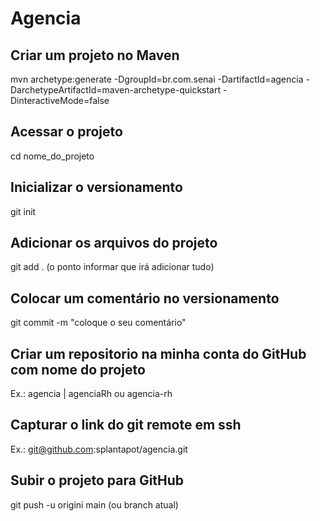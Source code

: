 # Agencia

## Criar um projeto no Maven
 mvn archetype:generate -DgroupId=br.com.senai -DartifactId=agencia -DarchetypeArtifactId=maven-archetype-quickstart -DinteractiveMode=false

## Acessar o projeto
   cd nome_do_projeto

## Inicializar o versionamento
   git init

## Adicionar os arquivos do projeto
   git add . (o ponto informar que irá adicionar tudo)

## Colocar um comentário no versionamento
   git commit -m "coloque o seu comentário"

## Criar um repositorio na minha conta do GitHub com nome do projeto
   Ex.: agencia | agenciaRh ou agencia-rh

## Capturar o link do git remote em ssh
   Ex.:  git@github.com:splantapot/agencia.git

## Subir o projeto para GitHub
   git push -u origini main (ou branch atual)